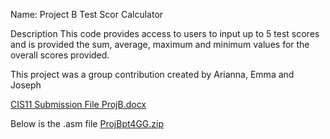 Name: Project B Test Scor Calculator

Description
This code provides access to users to input up to 5 test scores and is provided the sum, average, maximum and minimum values for the overall scores provided. 


This project was a group contribution created by Arianna, Emma and Joseph

[CIS11 Submission File ProjB.docx](https://github.com/user-attachments/files/15599184/CIS11.Submission.File.ProjB.docx)


Below is the .asm file
[ProjBpt4GG.zip](https://github.com/user-attachments/files/15603221/ProjBpt4GG.zip)

